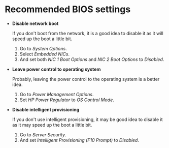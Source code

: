 # Recommended BIOS settings

- **Disable network boot**

  If you don't boot from the network, it is a good idea to disable it as it will speed up the boot a little bit.
  
  1. Go to _System Options_.
  2. Select _Embedded NICs_.
  3. And set both _NIC 1 Boot Options_ and _NIC 2 Boot Options_ to _Disabled_.

- **Leave power control to operating system**

  Probably, leaving the power control to the operating system is a better idea.
  
  1. Go to _Power Management Options_.
  2. Set _HP Power Regulator_ to _OS Control Mode_.

- **Disable intelligent provisioning**

  If you don't use intelligent provisioning, it may be good idea to disable it as it may speed up the boot a little bit.
  
  1. Go to _Server Security_.
  2. And set _Intelligent Provisioning (F10 Prompt)_ to _Disabled_.
